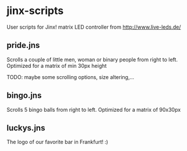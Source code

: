 # jinx-scripts

User scripts for Jinx! matrix LED controller from http://www.live-leds.de/

## pride.jns

Scrolls a couple of little men, woman or binary people from right to left. Optimized for a matrix of min 30px height

TODO: maybe some scrolling options, size altering,...

## bingo.jns

Scrolls 5 bingo balls from right to left. Optimized for a matrix of 90x30px

## luckys.jns

The logo of our favorite bar in Frankfurt! :)
